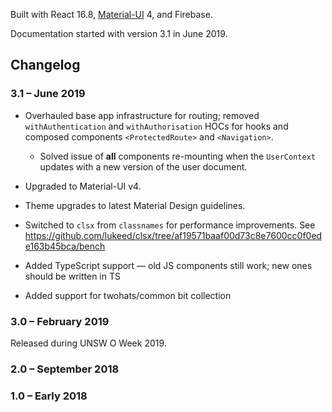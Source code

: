 Built with React 16.8, [Material-UI](https://material-ui.com) 4, and Firebase.

Documentation started with version 3.1 in June 2019.

## Changelog

### 3.1 – June 2019

- Overhauled base app infrastructure for routing; removed `withAuthentication`
  and `withAuthorisation` HOCs for hooks and composed components
  `<ProtectedRoute>` and `<Navigation>`.

  - Solved issue of **all** components re-mounting when the `UserContext`
    updates with a new version of the user document.

- Upgraded to Material-UI v4.

- Theme upgrades to latest Material Design guidelines.

- Switched to `clsx` from `classnames` for performance improvements. See
  https://github.com/lukeed/clsx/tree/af19571baaf00d73c8e7600cc0f0ede163b45bca/bench

- Added TypeScript support — old JS components still work; new ones should be
  written in TS

- Added support for twohats/common bit collection

### 3.0 – February 2019

Released during UNSW O Week 2019.

### 2.0 – September 2018

### 1.0 – Early 2018
